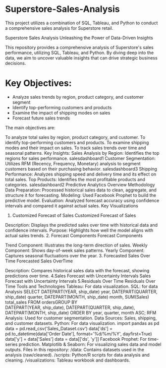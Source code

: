 # Superstore-Sales-Analysis
This project utilizes a combination of SQL, Tableau, and Python to conduct a comprehensive sales analysis for Superstore retail.

Superstore Sales Analysis
Unleashing the Power of Data-Driven Insights

This repository provides a comprehensive analysis of Superstore's sales performance, utilizing SQL, Tableau, and Python. By diving deep into the data, we aim to uncover valuable insights that can drive strategic business decisions.

# Key Objectives:

- Analyze sales trends by region, product category, and customer segment
- Identify top-performing customers and products
- Examine the impact of shipping modes on sales
- Forecast future sales trends


The main objectives are:

To analyze total sales by region, product category, and customer.
To identify top-performing customers and products.
To examine shipping modes and their impact on sales.
To track sales trends over time and seasonal patterns.
Key Insights:
Sales Analysis by Region: Identifies the top regions for sales performance. salesdashboard1
Customer Segmentation: Utilizes RFM (Recency, Frequency, Monetary) analysis to segment customers based on their purchasing behavior. salesdashboard3
Shipping Performance: Analyzes shipping speed and delivery time and its effect on total sales.
Top Products: Identifies the most profitable products and categories. salesdashboard2
Predictive Analytics Overview
Methodology
Data Preparation:
Processed historical sales data to clean, aggregate, and structure it for forecasting.
Modeling:
Used Facebook Prophet to build the predictive model.
Evaluation:
Analyzed forecast accuracy using confidence intervals and compared it against actual sales.
Key Visualizations
1. Customized Forecast of Sales
Customized Forecast of Sales

Description: Displays the predicted sales over time with historical data and confidence intervals.
Purpose: Highlights how well the model aligns with actual sales trends.
2. Forecast Components
Forecast Components

Trend Component: Illustrates the long-term direction of sales.
Weekly Component: Shows day-of-week sales patterns.
Yearly Component: Captures seasonal fluctuations over the year.
3. Forecasted Sales Over Time
Forecasted Sales OverTime

Description: Compares historical sales data with the forecast, showing predictions over time.
4.Sales Forecast with Uncertainty Intervals
Sales Forecast with Uncertainty Intervals
5.Residuals Over Time
Residuals Over Time
Tools and Technologies
Tableau: For data visualization.
SQL: for data Analysis
SELECT 
  DATEPART(YEAR, ship_date) year,
  DATEPART(QUARTER, ship_date) quarter,
  DATEPART(MONTH, ship_date) month,
  SUM(Sales) total_sales FROM ordersGROUP BY  
  DATEPART(YEAR, ship_date),
  DATEPART(QUARTER, ship_date),
  DATEPART(MONTH, ship_date)
ORDER BY year, quarter, month ASC;
RFM Analysis: Used for customer segmentation.
Data Sources: Sales, shipping, and customer datasets.
Python: For data visualization.
import pandas as pd
data = pd.read_csv('Sales_Dataset.csv')
data['ds'] = pd.to_datetime(data['Order Date'], format='%d/%m/%Y', dayfirst=True)
data['y'] = data['Sales']
data = data[['ds', 'y']]
Facebook Prophet: For time-series prediction.
Matplotlib & Seaborn: For visualizing sales data and model outputs.
Files in this repository:
/data: Contains datasets used in the analysis (raw/cleaned).
/scripts: Python/R scripts for data analysis and cleaning.
/visualizations: Tableau workbook and dashboards.
